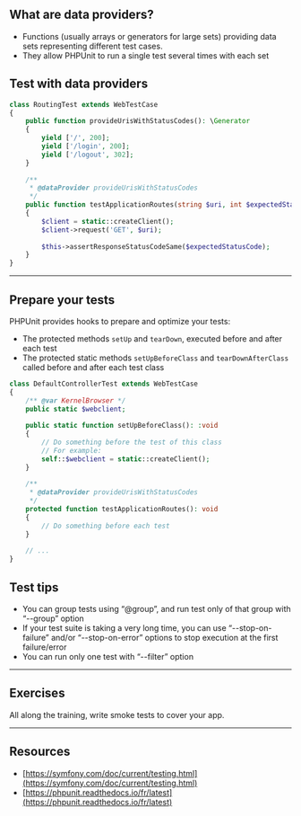 ## What are data providers?

- Functions (usually arrays or generators for large sets) providing data sets representing different test cases.
- They allow PHPUnit to run a single test several times with each set

## Test with data providers

```php
class RoutingTest extends WebTestCase
{
    public function provideUrisWithStatusCodes(): \Generator
    {
        yield ['/', 200];
        yield ['/login', 200];
        yield ['/logout', 302];
    }
    
    /**
     * @dataProvider provideUrisWithStatusCodes
     */
    public function testApplicationRoutes(string $uri, int $expectedStatusCode): void
    {
        $client = static::createClient();
        $client->request('GET', $uri);
        
        $this->assertResponseStatusCodeSame($expectedStatusCode);
    }
}
```

---

## Prepare your tests

PHPUnit provides hooks to prepare and optimize your tests:
- The protected methods `setUp` and `tearDown`, executed before and after each test
- The protected static methods `setUpBeforeClass` and `tearDownAfterClass` called before and after each test class

```php
class DefaultControllerTest extends WebTestCase
{
    /** @var KernelBrowser */
    public static $webclient;
    
    public static function setUpBeforeClass(): :void
    {
        // Do something before the test of this class
        // For example:
        self::$webclient = static::createClient();
    }
    
    /**
     * @dataProvider provideUrisWithStatusCodes
     */
    protected function testApplicationRoutes(): void
    {
        // Do something before each test
    }
    
    // ...
}
```

## Test tips

- You can group tests using “@group”, and run test only of that group with “--group” option
- If your test suite is taking a very long time, you can use “--stop-on-failure” and/or “--stop-on-error” options to stop execution at the first failure/error
- You can run only one test with “--filter” option

---

## Exercises

All along the training, write smoke tests to cover your app.

---

## Resources

- [https://symfony.com/doc/current/testing.html](https://symfony.com/doc/current/testing.html)
- [https://phpunit.readthedocs.io/fr/latest](https://phpunit.readthedocs.io/fr/latest)
